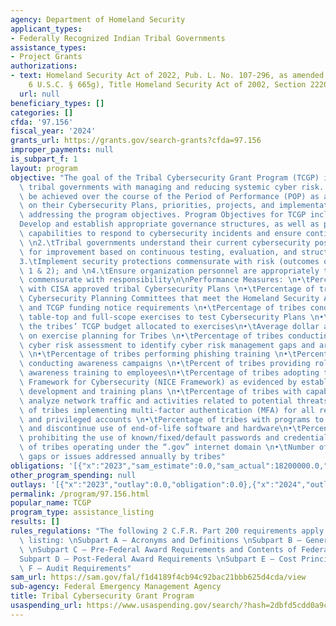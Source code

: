 ```yaml
---
agency: Department of Homeland Security
applicant_types:
- Federally Recognized Indian Tribal Governments
assistance_types:
- Project Grants
authorizations:
- text: Homeland Security Act of 2022, Pub. L. No. 107-296, as amended (codified at
    6 U.S.C. § 665g), Title Homeland Security Act of 2002, Section 2220A.
  url: null
beneficiary_types: []
categories: []
cfda: '97.156'
fiscal_year: '2024'
grants_url: https://grants.gov/search-grants?cfda=97.156
improper_payments: null
is_subpart_f: 1
layout: program
objective: "The goal of the Tribal Cybersecurity Grant Program (TCGP) is to assist\
  \ tribal governments with managing and reducing systemic cyber risk. This goal can\
  \ be achieved over the course of the Period of Performance (POP) as applicants focus\
  \ on their Cybersecurity Plans, priorities, projects, and implementation toward\
  \ addressing the program objectives. Program Objectives for TCGP include: \n1.\t\
  Develop and establish appropriate governance structures, as well as plans, to improve\
  \ capabilities to respond to cybersecurity incidents and ensure continuity of operations;\
  \ \n2.\tTribal governments understand their current cybersecurity posture and areas\
  \ for improvement based on continuous testing, evaluation, and structured assessments;\n\
  3.\tImplement security protections commensurate with risk (outcomes of Objectives\
  \ 1 & 2); and \n4.\tEnsure organization personnel are appropriately trained in cybersecurity,\
  \ commensurate with responsibility\n\nPerformance Measures: \n•\tPercentage of tribes\
  \ with CISA approved tribal Cybersecurity Plans \n•\tPercentage of tribes with Tribal\
  \ Cybersecurity Planning Committees that meet the Homeland Security Act of 2002\
  \ and TCGP funding notice requirements \n•\tPercentage of tribes conducting annual\
  \ table-top and full-scope exercises to test Cybersecurity Plans \n•\tPercent of\
  \ the tribes’ TCGP budget allocated to exercises\n•\tAverage dollar amount expended\
  \ on exercise planning for Tribes \n•\tPercentage of tribes conducting an annual\
  \ cyber risk assessment to identify cyber risk management gaps and areas for improvement\
  \ \n•\tPercentage of tribes performing phishing training \n•\tPercentage of entities\
  \ conducting awareness campaigns \n•\tPercent of tribes providing role-based cybersecurity\
  \ awareness training to employees\n•\tPercentage of tribes adopting the Workforce\
  \ Framework for Cybersecurity (NICE Framework) as evidenced by established workforce\
  \ development and training plans \n•\tPercentage of tribes with capabilities to\
  \ analyze network traffic and activities related to potential threats \n•\tPercentage\
  \ of tribes implementing multi-factor authentication (MFA) for all remote access\
  \ and privileged accounts \n•\tPercentage of tribes with programs to anticipate\
  \ and discontinue use of end-of-life software and hardware\n•\tPercentage of tribes\
  \ prohibiting the use of known/fixed/default passwords and credentials \n•\tPercentage\
  \ of tribes operating under the “.gov” internet domain \n•\tNumber of cybersecurity\
  \ gaps or issues addressed annually by tribes"
obligations: '[{"x":"2023","sam_estimate":0.0,"sam_actual":18200000.0,"usa_spending_actual":0.0},{"x":"2024","sam_estimate":0.0,"sam_actual":12000000.0,"usa_spending_actual":0.0},{"x":"2025","sam_estimate":0.0,"sam_actual":0.0,"usa_spending_actual":0.0}]'
other_program_spending: null
outlays: '[{"x":"2023","outlay":0.0,"obligation":0.0},{"x":"2024","outlay":0.0,"obligation":0.0},{"x":"2025","outlay":0.0,"obligation":0.0}]'
permalink: /program/97.156.html
popular_name: TCGP
program_type: assistance_listing
results: []
rules_regulations: "The following 2 C.F.R. Part 200 requirements apply to this assistance\
  \ listing: \nSubpart A — Acronyms and Definitions \nSubpart B — General Provisions\
  \ \nSubpart C — Pre-Federal Award Requirements and Contents of Federal Awards \n\
  Subpart D — Post-Federal Award Requirements \nSubpart E — Cost Principles \nSubpart\
  \ F — Audit Requirements"
sam_url: https://sam.gov/fal/f1d4189f4cb94c92bac21bbb625d4cda/view
sub-agency: Federal Emergency Management Agency
title: Tribal Cybersecurity Grant Program
usaspending_url: https://www.usaspending.gov/search/?hash=2dbfd5cdd0a9cf2f3f7eb1654a271fa5
---
```

